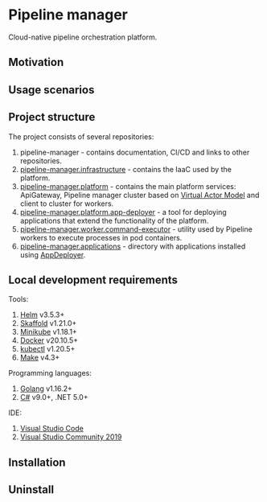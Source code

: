 # Pipeline manager
Cloud-native pipeline orchestration platform.

## Motivation


## Usage scenarios


## Project structure
The project consists of several repositories:
1) pipeline-manager - contains documentation, CI/CD and links to other repositories.
2) [pipeline-manager.infrastructure](https://github.com/RyazanovAlexander/pipeline-manager.infrastructure) - contains the IaaC used by the platform.
3) [pipeline-manager.platform](https://github.com/RyazanovAlexander/pipeline-manager.platform) - contains the main platform services: ApiGateway, Pipeline manager cluster based on [Virtual Actor Model](https://dotnet.github.io/orleans/) and client to cluster for workers.
4) [pipeline-manager.platform.app-deployer](https://github.com/RyazanovAlexander/pipeline-manager.platform.app-deployer) - a tool for deploying applications that extend the functionality of the platform.
5) [pipeline-manager.worker.command-executor](https://github.com/RyazanovAlexander/pipeline-manager.worker.command-executor) - utility used by Pipeline workers to execute processes in pod containers.
6) [pipeline-manager.applications](https://github.com/RyazanovAlexander/pipeline-manager.applications) - directory with applications installed using [AppDeployer](https://github.com/RyazanovAlexander/pipeline-manager.platform.app-deployer).

## Local development requirements
Tools:
1) [Helm](https://helm.sh) v3.5.3+
2) [Skaffold](https://skaffold.dev) v1.21.0+
3) [Minikube](https://minikube.sigs.k8s.io) v1.18.1+
4) [Docker](https://www.docker.com) v20.10.5+
5) [kubectl](https://kubernetes.io/docs/tasks/tools) v1.20.5+
6) [Make](https://www.gnu.org/software/make/manual/make.html) v4.3+

Programming languages:
1) [Golang](https://golang.org/) v1.16.2+
2) [C#](https://dotnet.microsoft.com/download/dotnet/5.0) v9.0+, .NET 5.0+

IDE:
1) [Visual Studio Code](https://code.visualstudio.com)
2) [Visual Studio Community 2019](https://visualstudio.microsoft.com/ru/vs/community/)

## Installation


## Uninstall
